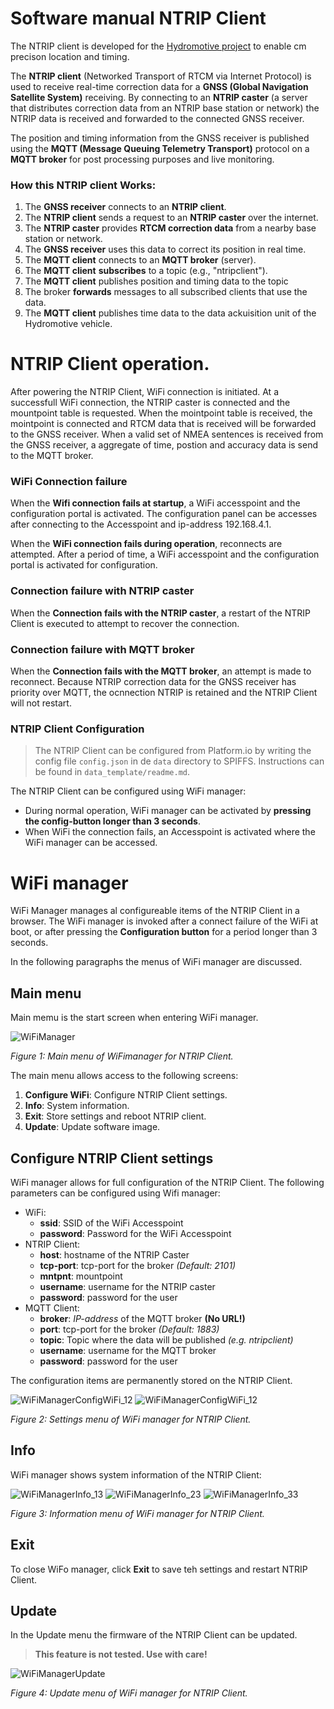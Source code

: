 # Software manual NTRIP Client

The NTRIP client is developed for the [Hydromotive project](https://www.hydromotive.nl/) to enable cm precison location and timing. 

The **NTRIP client** (Networked Transport of RTCM via Internet Protocol) is used to receive real-time correction data for a **GNSS (Global Navigation Satellite System)** receiving. By connecting to an **NTRIP caster** (a server that distributes correction data from an NTRIP base station or network) the NTRIP data is received and forwarded to the connected GNSS receiver.

The position and timing information from the GNSS receiver is published using the **MQTT (Message Queuing Telemetry Transport)** protocol on a **MQTT broker** for post processing purposes and live monitoring. 

### **How this NTRIP client Works:**
1. The **GNSS receiver** connects to an **NTRIP client**.
2. The **NTRIP client** sends a request to an **NTRIP caster** over the internet.
3. The **NTRIP caster** provides **RTCM correction data** from a nearby base station or network.
4. The **GNSS receiver** uses this data to correct its position in real time.
5. The **MQTT client** connects to an **MQTT broker** (server).
6. The **MQTT client** **subscribes** to a topic (e.g., "ntripclient").
7. The **MQTT client** publishes position and timing data to the topic
8. The broker **forwards** messages to all subscribed clients that use the data.
9. The **MQTT client** publishes time data to the data ackuisition unit of the Hydromotive vehicle. 

# NTRIP Client operation.
After powering the NTRIP Client, WiFi connection is initiated. At a successfull WiFi connection, the NTRIP caster is connected and the mountpoint table is requested. When the mointpoint table is received, the mointpoint is connected and RTCM data that is received will be forwarded to the GNSS receiver. When a valid set of NMEA sentences is received from the GNSS receiver, a aggregate of time, postion and accuracy data is send to the MQTT broker. 

### WiFi Connection failure
When the **Wifi connection fails at startup**, a WiFi accesspoint and the configuration portal is activated. The configuration panel can be accesses after connecting to the Accesspoint and ip-address 192.168.4.1.

When the **WiFi connection fails during operation**, reconnects are attempted. After a period of time, a WiFi accesspoint and the configuration portal is activated for configuration. 

### Connection failure with NTRIP caster 
When the **Connection fails with the NTRIP caster**, a restart of the NTRIP Client is executed to attempt to recover the connection.

### Connection failure with MQTT broker
When the **Connection fails with the MQTT broker**, an attempt is made to reconnect. Because NTRIP correction data for the GNSS receiver has priority over MQTT, the ocnnection NTRIP is retained and the NTRIP Client will not restart. 

### NTRIP Client Configuration
> The NTRIP Client can be configured from Platform.io by writing the config file `config.json` in de `data` directory to SPIFFS. Instructions can be found in `data_template/readme.md`.

The NTRIP Client can be configured using WiFi manager: 
 - During normal operation, WiFi manager can be activated by **pressing the config-button longer than 3 seconds**. 
 - When WiFi the connection fails, an Accesspoint is activated where the WiFi manager can be accessed. 

# WiFi manager

WiFi Manager manages al configureable items of the NTRIP Client in a browser. The WiFi manager is invoked after a connect failure of the WiFi at boot, or after pressing the **Configuration button** for a period longer than 3 seconds. 

In the following paragraphs the menus of WiFi manager are discussed.

## Main menu

Main memu is the start screen when entering WiFi manager.

![WiFiManager](images/WiFiManagerMain.png)

*Figure 1: Main menu of WiFimanager for NTRIP Client.*

The main menu allows access to the following screens: 
 1. **Configure WiFi**: Configure NTRIP Client settings. 
 2. **Info**: System information. 
 3. **Exit**: Store settings and reboot NTRIP client. 
 4. **Update**: Update software image.
 
## Configure NTRIP Client settings

WiFi manager allows for full configuration of the NTRIP Client. The following parameters can be configured using Wifi manager: 

 - WiFi:
   - **ssid**: SSID of the WiFi Accesspoint
   - **password**: Password for the WiFi Accesspoint
 - NTRIP Client:
   - **host**: hostname of the NTRIP Caster
   - **tcp-port**: tcp-port for the broker *(Default: 2101)*
   - **mntpnt**: mountpoint
   - **username**: username for the NTRIP caster
   - **password**: password for the user
 - MQTT Client:
   - **broker**: *IP-address* of the MQTT broker **(No URL!)**
   - **port**: tcp-port for the broker *(Default: 1883)*
   - **topic**: Topic where the data will be published *(e.g. ntripclient)*
   - **username**: username for the MQTT broker
   - **password**: password for the user

The configuration items are permanently stored on the NTRIP Client. 

![WiFiManagerConfigWiFi_12](images/WiFiManagerConfigWiFi_12.png)
![WiFiManagerConfigWiFi_12](images/WiFiManagerConfigWiFi_22.png)

*Figure 2: Settings menu of WiFi manager for NTRIP Client.*

## Info

WiFi manager shows system information of the NTRIP Client: 

![WiFiManagerInfo_13](images/WiFiManagerInfo_13.png)
![WiFiManagerInfo_23](images/WiFiManagerInfo_23.png)
![WiFiManagerInfo_33](images/WiFiManagerInfo_33.png)

*Figure 3: Information menu of WiFi manager for NTRIP Client.*

## Exit

To close WiFo manager, click **Exit** to save teh settings and restart NTRIP Client. 

## Update

In the Update menu the firmware of the NTRIP Client can be updated. 
> **This feature is not tested. Use with care!**

![WiFiManagerUpdate](images/WiFiManagerUpdate.png)

*Figure 4: Update menu of WiFi manager for NTRIP Client.*
